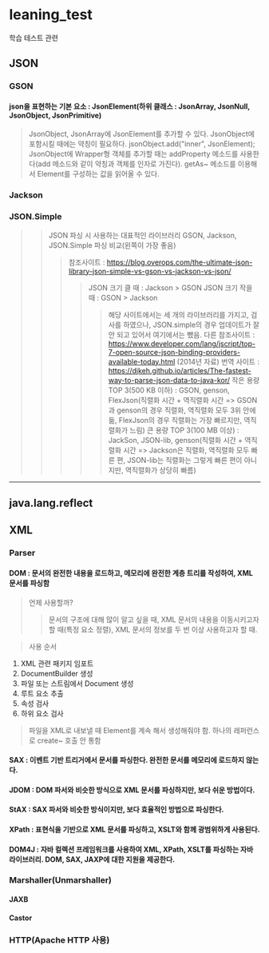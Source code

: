 # leaning_test
학습 테스트 관련

## JSON
### GSON
#### json을 표현하는 기본 요소 : JsonElement(하위 클래스 : JsonArray, JsonNull, JsonObject, JsonPrimitive)

> JsonObject, JsonArray에 JsonElement를 추가할 수 있다.
> JsonObject에 포함시킬 때에는 약칭이 필요하다. jsonObject.add("inner", JsonElement);
> JsonObject에 Wrapper형 객체를 추가할 때는 addProperty 메소드를 사용한다(add 메소드와 같이 약칭과 객체를 인자로 가진다).
> getAs~ 메소드를 이용해서 Element를 구성하는 값을 읽어올 수 있다.

### Jackson
### JSON.Simple

>> JSON 파싱 시 사용하는 대표적인 라이브러리 GSON, Jackson, JSON.Simple 파싱 비교(왼쪽이 가장 좋음)
>>> 참조사이트 : https://blog.overops.com/the-ultimate-json-library-json-simple-vs-gson-vs-jackson-vs-json/
>>>> JSON 크기 클 때 : Jackson > GSON
>>>> JSON 크기 작을 때 : GSON > Jackson 
>>>>> 해당 사이트에서는 세 개의 라이브러리를 가지고, 검사를 하였으나, JSON.simple의 경우 업데이트가 잘 안 되고 있어서 여기에서는 뺐음.
>>> 다른 참조사이트 : https://www.developer.com/lang/jscript/top-7-open-source-json-binding-providers-available-today.html (2014년 자료)
>>> 번역 사이트 : https://djkeh.github.io/articles/The-fastest-way-to-parse-json-data-to-java-kor/
>>>> 작은 용량 TOP 3(500 KB 이하) : GSON, genson, FlexJson(직렬화 시간 + 역직렬화 시간 => GSON과 genson의 경우 직렬화, 역직렬화 모두 3위 안에 듦, FlexJson의 경우 직렬화는 가장 빠르지만, 역직렬화가 느림)
>>>> 큰 용량 TOP  3(100 MB 이상) : JackSon, JSON-lib, genson(직렬화 시간 + 역직렬화 시간 => Jackson은 직렬화, 역직렬화 모두 빠른 편, JSON-lib는 직렬화는 그렇게 빠른 편이 아니지만, 역직렬화가 상당히 빠름)

<hr />

## java.lang.reflect

## XML
### Parser



#### DOM : 문서의 완전한 내용을 로드하고, 메모리에 완전한 계층 트리를 작성하여, XML 문서를 파싱함
> 언제 사용할까?
>> 문서의 구조에 대해 많이 알고 싶을 때, XML 문서의 내용을 이동시키고자 할 때(특정 요소 정렬), XML 문서의 정보를 두 번 이상 사용하고자 할 때.

> 사용 순서
1. XML 관련 패키지 임포트
2. DocumentBuilder 생성
3. 파일 또는 스트림에서 Document 생성
4. 루트 요소 추출
5. 속성 검사
6. 하위 요소 검사

> 파일을 XML로 내보낼 때 Element를 계속 해서 생성해줘야 함. 하나의 레퍼런스로 create~ 호출 안 통함

#### SAX : 이벤트 기반 트리거에서 문서를 파싱한다. 완전한 문서를 메모리에 로드하지 않는다. 
#### JDOM : DOM 파서와 비슷한 방식으로 XML 문서를 파싱하지만, 보다 쉬운 방법이다.
#### StAX : SAX 파서와 비슷한 방식이지만, 보다 효율적인 방법으로 파싱한다.
#### XPath : 표현식을 기반으로 XML 문서를 파싱하고, XSLT와 함께 광범위하게 사용된다.
#### DOM4J : 자바 컬렉션 프레임워크를 사용하여 XML, XPath, XSLT를 파싱하는 자바 라이브러리. DOM, SAX, JAXP에 대한 지원을 제공한다.

### Marshaller(Unmarshaller)

#### JAXB
#### Castor

### HTTP(Apache HTTP 사용)